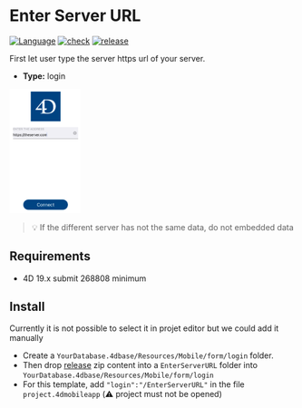 # Enter Server URL

[![Language][swift-shield]][swift-url]
[![check][check-shield]][check-url]
[![release][release-shield]][release-url]

First let user type the server https url of your server.

* **Type:** login

<img src="Screenshot.png" width="25%" height="25%"/>

> 💡 If the different server has not the same data, do not embedded data

## Requirements

* 4D 19.x submit 268808 minimum

## Install

Currently it is not possible to select it in projet editor but we could add it manually

* Create a `YourDatabase.4dbase/Resources/Mobile/form/login` folder.
* Then drop [release][release-url] zip content into a `EnterServerURL` folder into `YourDatabase.4dbase/Resources/Mobile/form/login`
* For this template, add `"login":"/EnterServerURL"` in the file `project.4dmobileapp` (⚠️ project must not be opened)

<!-- MARKDOWN LINKS & IMAGES -->
<!-- https://www.markdownguide.org/basic-syntax/#reference-style-links -->
[swift-shield]: http://img.shields.io/badge/language-swift-orange.svg?style=flat
[swift-url]: https://developer.apple.com/swift/
[check-shield]: https://github.com/4d-go-mobile/form-login-EnterServerURL/workflows/%E2%9C%85%20check/badge.svg
[check-url]: https://github.com/4d-go-mobile/form-login-EnterServerURL/actions?query=workflow%3A%22%E2%9C%85+check%22
[release-shield]: https://img.shields.io/github/v/release/4d-go-mobile/form-login-EnterServerURL
[release-url]: https://github.com/4d-go-mobile/form-login-EnterServerURL/releases

